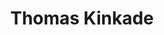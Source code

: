 ---
title: Thomas Kinkade
picture: thomasKinkade.jpg
viewer_title: Thomas Kinkade, Personalized
thumbnail: thomasKinkade_t.jpg
alt: Thomas Kinkade, Personalized
medium: Oil
width: 30"
height: 20"
---